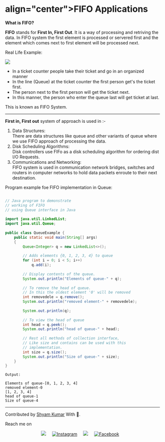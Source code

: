 <h1> align="center">FIFO Applications</h1>
<b> What is FIFO?</b>
<p></p>
<p><b>FIFO</b> stands for <b>First In, First Out</b>. It is a way of processing and retriving the data. In FIFO system the first element is processed or servered first and the element which comes next to first element will be processed next.</p>

Real Life Example:

  <img src="https://media.geeksforgeeks.org/wp-content/uploads/FIFO.jpg">

  * In a ticket counter people take their ticket and go in an organized manner
  * In the line (Queue) at the ticket counter the first person get's the ticket first.
  * The person next to the first person will get the ticket next.
  * In this manner, the person who enter the queue last will get ticket at last.

This is known as FIFO System.


<hr>


<p><b>First in, First out</b> system of approach is used in :-</p>

1. Data Structures:<br/>
There are data structures like queue and other variants of queue where we use FIFO approach of processing the data.
2. Disk Scheduling Algorithms:<br/>
Disk controllers use FIFo as a disk scheduling algorithm for ordering dist I/O Requests.
3. Communications and Networking:<br/>
FIFO system is used in communication network bridges, switches and routers in computer networks to hold data packets enroute to their next destination.

Program example foe FIFO implementation in Queue:

``` java

// Java program to demonstrate 
// working of FIFO 
// using Queue interface in Java 
  
import java.util.LinkedList; 
import java.util.Queue; 
  
public class QueueExample { 
    public static void main(String[] args) 
    { 
        Queue<Integer> q = new LinkedList<>(); 
  
        // Adds elements {0, 1, 2, 3, 4} to queue 
        for (int i = 0; i < 5; i++) 
            q.add(i); 
  
        // Display contents of the queue. 
        System.out.println("Elements of queue-" + q); 
  
        // To remove the head of queue. 
        // In this the oldest element '0' will be removed 
        int removedele = q.remove(); 
        System.out.println("removed element-" + removedele); 
  
        System.out.println(q); 
  
        // To view the head of queue 
        int head = q.peek(); 
        System.out.println("head of queue-" + head); 
  
        // Rest all methods of collection interface, 
        // Like size and contains can be used with this 
        // implementation. 
        int size = q.size(); 
        System.out.println("Size of queue-" + size); 
    } 
} 
```

```
Output:

Elements of queue-[0, 1, 2, 3, 4]
removed element-0
[1, 2, 3, 4]
head of queue-1
Size of queue-4
```


<hr>

 Contributed by <a href="https://github.com/ShyamKumar1">Shyam Kumar</a> With 💜. 

 Reach me on
<p align='center'>
  <a href="https://www.linkedin.com/in/shyam-kumar-9b9841157/"><img src="https://img.shields.io/badge/linkedin-%230077B5.svg?&style=for-the-badge&logo=linkedin&logoColor=white" /></a>&nbsp;&nbsp;&nbsp;&nbsp;
  <a href="https://www.instagram.com/_smiling_storm_/" target="_blank"><img src="https://img.shields.io/badge/Instagram-%23E4405F.svg?&style=for-the-badge&logo=instagram&logoColor=white" alt="Instagram"></a>&nbsp;&nbsp;&nbsp;&nbsp;
  <a href="mailto:shyam.ceolife@gmail.com?subject=Olá%20Punit"><img src="https://img.shields.io/badge/gmail-%23D14836.svg?&style=for-the-badge&logo=gmail&logoColor=white" /></a>&nbsp;&nbsp;&nbsp;&nbsp;
  <a href="https://www.facebook.com/shyam.george15/" target="_blank"><img src="https://img.shields.io/badge/Facebook-%231877F2.svg?&style=for-the-badge&logo=facebook&logoColor=white" alt="Facebook"></a>&nbsp;&nbsp;&nbsp;&nbsp;
</p>
